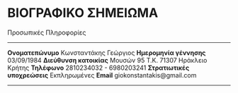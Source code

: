 ΒΙΟΓΡΑΦΙΚΟ ΣΗΜΕΙΩΜΑ
===================

Προσωπικές Πληροφορίες

  ------------------------------ --------------------------------------
  **Ονοματεπώνυμο**              Κωνσταντάκης Γεώργιος
  **Ημερομηνία γέννησης**        03/09/1984
  **Διεύθυνση κατοικίας**        Μουσών 95 Τ.Κ. 71307 Ηράκλειο Κρήτης
  **Τηλέφωνο**                   2810234032 - 6980203241
  **Στρατιωτικές υποχρεώσεις**   Εκπληρωμένες
  **Email**                      giokonstantakis\@gmail.com  
  ------------------------------ --------------------------------------------
